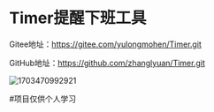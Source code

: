 # Timer提醒下班工具

Gitee地址：https://gitee.com/yulongmohen/Timer.git

GitHub地址：https://github.com/zhanglyuan/Timer.git

![1703470992921](https://github.com/zhanglyuan/Timer/assets/76929789/d9ac709f-71ce-4bfb-9dcd-ed67b5a97247)



#项目仅供个人学习

